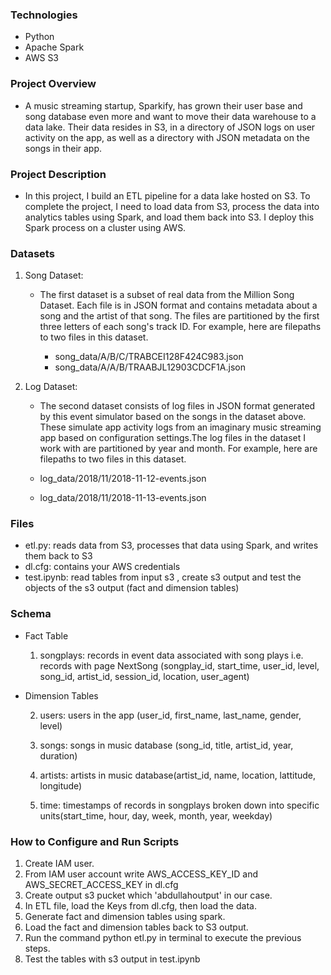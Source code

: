 ### Technologies
* Python
* Apache Spark
* AWS S3
  
### Project Overview

- A music streaming startup, Sparkify, has grown their user base and song database even more and want to move their data warehouse to a data lake. Their data resides in S3, in a directory of JSON logs on user activity on the app, as well as a directory with JSON metadata on the songs in their app.


### Project Description

- In this project, I build an ETL pipeline for a data lake hosted on S3. To complete the project, I need to load data from S3, process the data into analytics tables using Spark, and load them back into S3. I deploy this Spark process on a cluster using AWS.

### Datasets

1. Song Dataset:

    - The first dataset is a subset of real data from the Million Song Dataset. Each file is in JSON format and contains metadata about a song and the artist of that song. The files are partitioned by the first three letters of each song's track ID. For example, here are filepaths to two files in this dataset.

        - song_data/A/B/C/TRABCEI128F424C983.json
        - song_data/A/A/B/TRAABJL12903CDCF1A.json

2. Log Dataset:

    - The second dataset consists of log files in JSON format generated by this event simulator based on the songs in the dataset above. These simulate app activity logs from an imaginary music streaming app based on configuration settings.The log files in the dataset I work with are partitioned by year and month. For example, here are filepaths to two files in this dataset.

    - log_data/2018/11/2018-11-12-events.json
    - log_data/2018/11/2018-11-13-events.json

### Files

- etl.py: reads data from S3, processes that data using Spark, and writes them back to S3
- dl.cfg: contains your AWS credentials
- test.ipynb: read tables from input s3 , create s3 output and test the objects of the s3 output (fact and dimension tables)

### Schema

- Fact Table

    1. songplays: records in event data associated with song plays i.e. records with page NextSong (songplay_id, start_time, user_id, level, song_id, artist_id, session_id, location, user_agent)

- Dimension Tables

    2. users: users in the app (user_id, first_name, last_name, gender, level)

    3. songs: songs in music database (song_id, title, artist_id, year, duration)

    4. artists: artists in music database(artist_id, name, location, lattitude, longitude)

    5. time: timestamps of records in songplays broken down into specific units(start_time, hour, day, week, month, year, weekday)


### How to Configure and Run Scripts

1. Create IAM user.
2. From IAM user account write AWS_ACCESS_KEY_ID and AWS_SECRET_ACCESS_KEY in dl.cfg
3. Create output s3 pucket which 'abdullahoutput' in our case.
4. In ETL file, load the Keys from dl.cfg, then load the data. 
5. Generate fact and dimension tables using spark.
6. Load the fact and dimension tables back to S3 output.
7. Run the command python etl.py in terminal to execute the previous steps.
8. Test the tables with s3 output in test.ipynb

